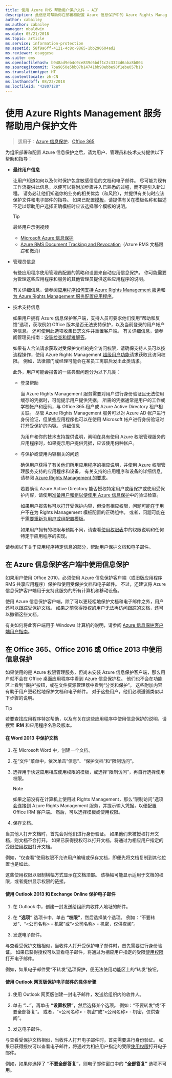 ```yaml
---
title: 使用 Azure RMS 帮助用户保护文件 - AIP
description: 此信息可帮助你在部署和配置 Azure 信息保护中的 Azure Rights Management 之后，为用户、管理员和技术支持提供指导。
author: cabailey
ms.author: cabailey
manager: mbaldwin
ms.date: 05/21/2018
ms.topic: article
ms.service: information-protection
ms.assetid: 58f9a6ff-4121-4c8c-9865-1bb290604ad2
ms.reviewer: esaggese
ms.suite: ems
ms.openlocfilehash: b948ad9eb4c0ce839d6bdf1c2c3324d6aba8b004
ms.sourcegitcommit: 7ba9850e5bb07b14741bb90ebbe98f1ebe057b10
ms.translationtype: HT
ms.contentlocale: zh-CN
ms.lasthandoff: 08/23/2018
ms.locfileid: "42807128"
---
```

# <a name="helping-users-to-protect-files-by-using-the-azure-rights-management-service"></a>使用 Azure Rights Management 服务帮助用户保护文件

>适用于：[Azure 信息保护](https://azure.microsoft.com/pricing/details/information-protection)、[Office 365](http://download.microsoft.com/download/E/C/F/ECF42E71-4EC0-48FF-AA00-577AC14D5B5C/Azure_Information_Protection_licensing_datasheet_EN-US.pdf)

为组织部署和配置 Azure 信息保护之后，请为用户、管理员和技术支持提供以下帮助和指导：

-   **最终用户信息**
    
    让用户知道如何以及何时保护包含敏感信息的文档和电子邮件。 尽可能为现有工作流提供此信息，以便可以将附加步骤并入已熟悉的过程，而不是引入新过程。 请务必让他们知道你的业务的相关优势（和风险），并提供有关何时应该保护文件和电子邮件的指导。 如果已配置[模板](configure-policy-templates.md)，请提供有关在模板名称和描述不足以帮助用户选择正确模板时应该选择哪个模板的说明。
    
    > [!TIP]
    > 最终用户示例视频
    > -   [Microsoft Azure 信息保护](https://youtu.be/ToShAUdlrPo?list=PL8nfc9haGeb6qSm1kLU8n3Zqg398764h5)
    > -   [Azure RMS Document Tracking and Revocation](http://channel9.msdn.com/Series/Information-Protection/Azure-RMS-Document-Tracking-and-Revocation)（Azure RMS 文档跟踪和撤消）

-   管理员信息
    
    有些应用程序使用管理员配置的策略和设置来自动应用信息保护。 你可能需要为管理这些应用程序和服务的其他管理员提供这些应用程序的说明。 
    
    有关详细信息，请参阅[应用程序如何支持 Azure Rights Management 服务](applications-support.md)和[为 Azure Rights Management 服务配置应用程序](configure-applications.md)。
    
-   技术支持信息
    
    如果用户拥有 Azure 信息保护客户端，支持人员可要求他们使用“帮助和反馈”选项，获取例如 Office 版本是否无法支持保护，以及当前登录的用户帐户等信息。 还可使用此选项收集日志文件并重置客户端。 有关详细信息，请参阅管理员指南：[安装检查和疑难解答](./rms-client/client-admin-guide.md#installation-checks-and-troubleshooting)。
    
    如果有人合法请求获取对受保护文档的完全访问权限，请确保支持人员可以按流程操作，使用 Azure Rights Management [超级用户功能](configure-super-users.md)请求获取此访问权限。 例如，法律部门或经理可能会在某员工离职后发出此类请求。
    
    此外，用户可能会报告的一些典型问题分为以下几类：
    
    - 登录帮助
        
        当 Azure Rights Management 服务需要对用户进行身份验证且无法使用缓存的凭据时，可能提示用户提供凭据。 所需的凭据通常是用户的工作或学校帐户和密码，与 Office 365 租户或 Azure Active Directory 租户相关联。 尽管 Azure Rights Management 服务可以对 Azure AD 帐户进行身份验证，但某些应用程序也可以在使用 Microsoft 帐户进行身份验证时打开受保护的内容。 [详细信息](secure-collaboration-documents.md#supported-scenarios-for-opening-protected-documents) 
        
        为用户和你的技术支持提供说明，阐明在具有使用 Azure 权限管理服务的应用程序时，如果提示用户提供凭据，应该使用何种帐户。
        
    - 与保护或使用内容相关的问题
        
        确保用户获得了有关他们所用应用程序的相应说明，并使用 Azure 权限管理服务支持的应用程序和设备。 有关支持的应用程序和设备的详细信息，请参阅 [Azure Rights Management 的要求](requirements.md)。
        
        若要确认 Azure Active Directory 能否授权特定用户或组保护或使用受保护内容，请使用[准备用户和组以便使用 Azure 信息保护](prepare.md)中的验证检查。
        
        如果用户报告称可以打开受保护内容，但没有相应权限，问题可能在于用户不在为 Rights Management 模板配置的正确组中。 或者，问题可能在于[需要重新为用户或组配置模板](configure-policy-templates.md)。 
        
        如果用户拥有的权限与预期不同，请查看[使用权限表](configure-usage-rights.md#usage-rights-and-descriptions)中的权限说明和任何特定于应用程序的实现。

请参阅以下关于应用程序特定信息的部分，帮助用户保护文档和电子邮件。

## <a name="using-information-protection-with-the-azure-information-protection-client"></a>在 Azure 信息保护客户端中使用信息保护

如果用户使用 Office 2010，必须使用 Azure 信息保护客户端（或旧版应用程序 RMS 共享应用程序）保护和使用受保护文档和电子邮件。 不过，还建议将 Azure 信息保护客户端用于支持此服务的所有计算机和移动设备。

使用 Azure 信息保护客户端，除了可以更轻松地保护文档和电子邮件之外，用户还可以跟踪受保护文档。 如果之前获得授权的用户无法再访问跟踪的文档，还可以撤销这些文档。

有关如何将此客户端用于 Windows 计算机的说明，请参阅 [Azure 信息保护客户端用户指南](./rms-client/client-user-guide.md)。


## <a name="using-information-protection-with-office-365-office-2016-or-office-2013"></a>在 Office 365、Office 2016 或 Office 2013 中使用信息保护
如果使用的是 Azure 权限管理服务，但尚未安装 Azure 信息保护客户端，那么用户就不会在 Office 桌面应用程序中看到 Azure 信息保护栏。 他们也不会在功能区上看到“保护”按钮，或在文件资源管理器中看到“分类和保护”。 这些附加内容有助于用户更轻松地保护文档和电子邮件。 对于这些用户，他们必须遵循类似以下步骤的说明。

> [!TIP]
> 若要查找应用程序特定帮助，以及有关在这些应用程序中使用信息保护的说明，请搜索 **IRM** 和应用程序名称及版本。

#### <a name="to-protect-a-document-in-word-2013"></a>在 Word 2013 中保护文档

1.  在 Microsoft Word 中，创建一个文档。

2.  在“文件”菜单中，依次单击“信息”、“保护文档”和“限制访问”。

3. 选择用于快速应用相应使用权限的模板，或选择“限制访问”，再自行选择使用权限。

    > [!NOTE]
    > 如果之前没有在计算机上使用过 Rights Management，那么“限制访问”选项会连接到 Azure Rights Management 服务，并提示输入凭据，以便配置 Office IRM 客户端。 然后，可以选择模板或使用权限。

3.  保存文档。

当其他人打开文档时，首先会对他们进行身份验证。 如果他们未被授权打开文档，则文档不会打开。 如果已获得授权可以打开文档，将通过为相应用户指定的受限[使用权限](configure-usage-rights.md)打开文档。 

例如，“仅查看”使用权限不允许用户编辑或保存文档，即便先将文档复制到其他位置也是如此。 

这些使用权限以限制横幅方式显示在文档顶部。 该横幅可能显示适用于文档的权限，或者提供显示权限的链接。

#### <a name="to-protect-an-email-message-using-outlook-2013-and-exchange-online"></a>使用 Outlook 2013 和 Exchange Online 保护电子邮件

1.  在 Outlook 中，创建一封发送给组织内收件人地址的邮件。

2.  在 **“选项”** 选项卡中，单击 **“权限”**，然后选择某个选项。 例如：“不要转发”、“\<公司名称> - 机密”或“\<公司名称> - 机密，仅供查阅”。

3.  发送电子邮件。

与查看受保护文档相似，当收件人打开受保护电子邮件时，首先需要进行身份验证。 如果已获得授权可以查看电子邮件，将通过为相应用户指定的受限[使用权限](configure-usage-rights.md)打开电子邮件。 

例如，如果电子邮件受“不转发”选项保护，便无法使用功能区上的“转发”按钮。

#### <a name="to-protect-an-email-message-using-outlook-on-the-web"></a>使用 Outlook 网页版保护电子邮件的具体步骤

1.  使用 Outlook 网页版创建一封电子邮件，发送给组织内的收件人。

2.  单击 **“...”**，再单击 **“设置权限”**，然后选择某个选项。 例如：“不要转发”或“不要全部答复”。 或者，“\<公司名称> - 机密”或“\<公司名称> - 机密，仅供查阅”。

3.  发送电子邮件。

与查看受保护文档相似，当收件人打开电子邮件时，首先需要进行身份验证。 如果已获得授权可以查看电子邮件，将通过为相应用户指定的受限[使用权限](configure-usage-rights.md)打开电子邮件。 

例如，如果你选择了 **“不要全部答复”**，则电子邮件窗口中的 **“全部答复”** 选项不可用。


